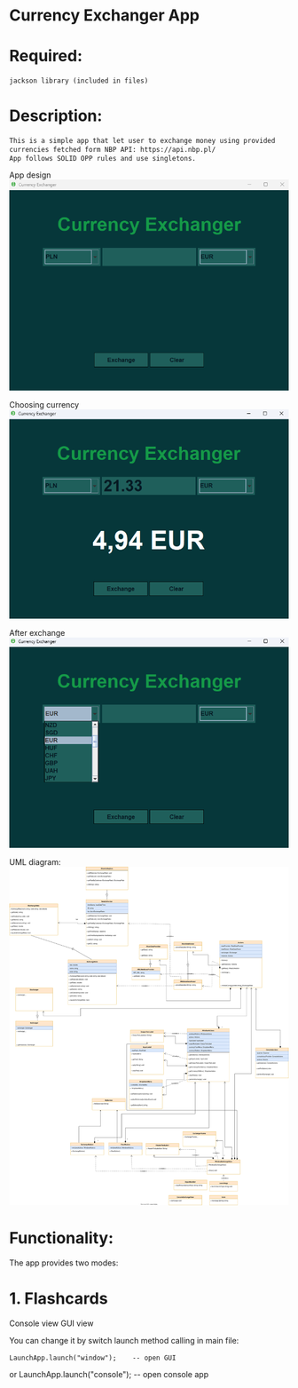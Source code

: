 # **Currency Exchanger App**

# **Required:**
    jackson library (included in files)


# **Description:**

    This is a simple app that let user to exchange money using provided currencies fetched form NBP API: https://api.nbp.pl/
    App follows SOLID OPP rules and use singletons.



App design
![im1.png](im1.png)

Choosing currency
![img2.png](img2.png)

After exchange
![img3.png](img3.png)

UML diagram:
![uml.png](uml.svg)



# **Functionality:** 

The app provides two modes:

# **1. Flashcards** 
Console view
GUI view

You can change it by switch launch method calling in main file:

    LaunchApp.launch("window");    -- open GUI
or
    LaunchApp.launch("console");   -- open console app




